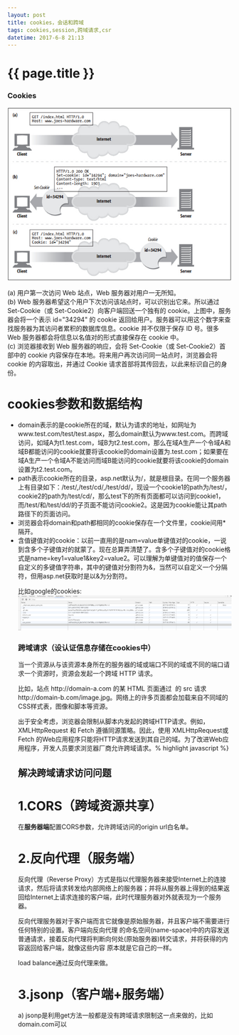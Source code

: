 ```yaml
---
layout: post
title: cookies，会话和跨域
tags: cookies,session,跨域请求,csr
datetime: 2017-6-8 21:13
---
```


{{ page.title }}
================

### Cookies
<img src="/assets/img/set-cookies.png" />
<p>
(a) 用户第一次访问 Web 站点，Web 服务器对用户一无所知。<br/>
(b) Web 服务器希望这个用户下次访问该站点时，可以识别出它来。所以通过 Set-Cookie（或 Set-Cookie2）向客户端回送一个独有的 cookie。上图中，服务器会将一个表示 id="34294" 的 cookie 返回给用户。服务器可以用这个数字来查找服务器为其访问者累积的数据库信息。cookie 并不仅限于保存 ID 号。很多 Web 服务器都会将信息以名值对的形式直接保存在 cookie 中。<br/>
(c) 浏览器接收到 Web 服务器的响应，会将 Set-Cookie（或 Set-Cookie2）首部中的 cookie 内容保存在本地。将来用户再次访问同一站点时，浏览器会将 cookie 的内容取出，并通过 Cookie 请求首部将其传回去，以此来标识自己的身份。<br/>
</p>

# cookies参数和数据结构
<ul>
<li>
domain表示的是cookie所在的域，默认为请求的地址，如网址为www.test.com/test/test.aspx，那么domain默认为www.test.com。而跨域访问，如域A为t1.test.com，域B为t2.test.com，那么在域A生产一个令域A和域B都能访问的cookie就要将该cookie的domain设置为.test.com；如果要在域A生产一个令域A不能访问而域B能访问的cookie就要将该cookie的domain设置为t2.test.com。
</li>
<li>
path表示cookie所在的目录，asp.net默认为/，就是根目录。在同一个服务器上有目录如下：/test/,/test/cd/,/test/dd/，现设一个cookie1的path为/test/，cookie2的path为/test/cd/，那么test下的所有页面都可以访问到cookie1，而/test/和/test/dd/的子页面不能访问cookie2。这是因为cookie能让其path路径下的页面访问。
</li>
<li>
浏览器会将domain和path都相同的cookie保存在一个文件里，cookie间用*隔开。
</li>
<li>
含值键值对的cookie：以前一直用的是nam=value单键值对的cookie，一说到含多个子键值对的就蒙了。现在总算弄清楚了。含多个子键值对的cookie格式是name=key1=value1&key2=value2。可以理解为单键值对的值保存一个自定义的多键值字符串，其中的键值对分割符为&，当然可以自定义一个分隔符，但用asp.net获取时是以&为分割符。
</li>

比如google的cookies:
<img src="/assets/img/cookies-sample.png" />

### 跨域请求（设认证信息存储在cookies中）
<p>
当一个资源从与该资源本身所在的服务器的域或端口不同的域或不同的端口请求一个资源时，资源会发起一个跨域 HTTP 请求。
</p>
<p>
比如，站点 http://domain-a.com 的某 HTML 页面通过 <img> 的 src 请求 http://domain-b.com/image.jpg。网络上的许多页面都会加载来自不同域的CSS样式表，图像和脚本等资源。
</p>
<p>
出于安全考虑，浏览器会限制从脚本内发起的跨域HTTP请求。例如，XMLHttpRequest 和 Fetch 遵循<a src="https://developer.mozilla.org/zh-CN/docs/Web/Security/Same-origin_policy">同源策略</a>。因此，使用 XMLHttpRequest或 Fetch 的Web应用程序只能将HTTP请求发送到其自己的域。为了改进Web应用程序，开发人员要求浏览器厂商允许跨域请求。% highlight javascript %}
</p>

## 解决跨域请求访问问题
# 1.CORS（跨域资源共享）
在<strong>服务器端</strong>配置CORS参数，允许跨域访问的origin url白名单。

# 2.反向代理（服务端）
<p>
反向代理（Reverse Proxy）方式是指以代理服务器来接受Internet上的连接请求，然后将请求转发给内部网络上的服务器；并将从服务器上得到的结果返回给Internet上请求连接的客户端，此时代理服务器对外就表现为一个服务器。
</p>
<p>
反向代理服务器对于客户端而言它就像是原始服务器，并且客户端不需要进行任何特别的设置。客户端向反向代理 的命名空间(name-space)中的内容发送普通请求，接着反向代理将判断向何处(原始服务器)转交请求，并将获得的内容返回给客户端，就像这些内容 原本就是它自己的一样。
</p>
<p>
load balance通过反向代理来做。
</p>

# 3.jsonp（客户端+服务端）
a) jsonp是利用get方法一般都是没有跨域请求限制这一点来做的，比如domain.com可以<script src="www.google.com/some/script.js" />来引入别的domain的js/img或者css资源。所以jsonp只支持http get方法.<br/>
b) jsonp要求在ajax请求中url?后加入key为callback，value为callback_function的参数。<br/>
c) 服务端返回的数据需要把json数据包装到callback_function里边。<br/>
比如:<br/>
服务器返回的数据是{ trans_count: 1000 }，那序列化返回给客户端的数据就是"callback_function({trans_count: 1000}"<br/>
最后客户端获取到数据之后就直接调用预先在客户端定义好的函数callback_function()处理{trans_count: 1000}。<br/>
{% highlight javascript %}
    $.ajax({
        url:"http://crossdomain.com/services.php",
        dataType:'jsonp',
        data:'',
        jsonp:'callback',
        success:function(result) {
            for(var i in result) {
                alert(i+":"+result[i]);//循环输出a:1,b:2,etc.
            }
        },
        timeout:3000
    });
{% endhighlight %}
<p>
jsonp来获取domainA的session_id，然后客户端用callback_function set cookie把，session_id设置到domainB的cookies里，
那跨域访问（Ajax/request）的时候，cookie就带着session_id信息，如果domainB和domainA使用同一个session系统，就能获取用户信息。
或者把用户名存放在cookie里。
</P>
